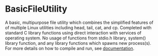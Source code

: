 # BasicFileUtility

A basic, multipurpose file utility which combines the simplified features of of multiple Linux utilities including head, tail, cat, and cp.
Completed with standard C library functions using direct interaction with services of operating system. No usage of functions from stdio.h library, system() library function, and any library functions which spawns new process(s). 
<br>
For more details on how to compile and run, see [documentation](documentation.txt).